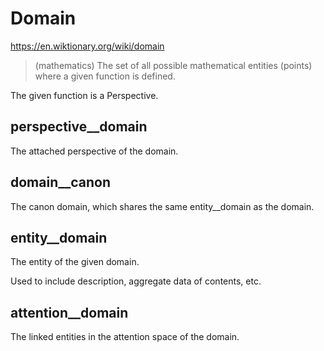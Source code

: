 # Domain

https://en.wiktionary.org/wiki/domain

> (mathematics) The set of all possible mathematical entities (points) where a given function is defined.

The given function is a Perspective.

## perspective__domain

The attached perspective of the domain.

## domain__canon

The canon domain, which shares the same entity__domain as the domain.

## entity__domain

The entity of the given domain.

Used to include description, aggregate data of contents, etc.

## attention__domain

The linked entities in the attention space of the domain.
